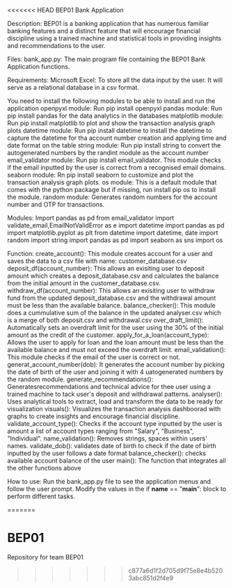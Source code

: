 <<<<<<< HEAD
BEP01 Bank Application

Description:
BEP01 is a banking application that has numerous familiar banking features and a distinct feature that will encourage financial discipline using a trained machine and statistical tools in providing insights and recommendations to the user.

Files:
bank_app.py: The main program file containing the BEP01 Bank Application functions.

Requirements:
Microsoft Excel: To store all the data input by the user. It will serve as a relational database in a csv format.

You need to install the following modules to be able to install and run the application
openpyxl module: Run pip install openpyxl
pandas module:  Run pip install pandas for the data analytics in the databases
matplotlib module:  Run pip install matplotlib to plot and show the transaction analysis graph plots
datetime module:  Run pip install datetime to install the datetime to capture the datetime for tha account number creation and applying time and date format on the table
string module: Run pip install string to convert the autogenerated numbers by the randint module as the account number
email_validator module: Run pip install email_validator. This module checks if the email inputted by the user is correct from a recognised email domains.
seaborn module: Rn pip install seaborn to customize and plot the transaction analysis graph plots.
os module: This is a default module that comes with the python package but if missing, run install pip os to install the module. 
random module: Generates random numbers for the account number and OTP for transactions.

Modules:
Import pandas as pd
from email_validator import validate_email,EmailNotValidError as e
import datetime
import pandas as pd
import matplotlib.pyplot as plt
from datetime import datetime, date
import random
import string
import pandas as pd
import seaborn as sns
import os 

Function:
create_account(): This module creates account for a user and saves the data to a csv file with name: customer_database.csv
deposit_df(account_number): This allows an exisiting user to deposit amount which creates a deposit_database.csv and calculates the balance from the initial amount in the customer_database.csv.
withdraw_df(account_number): This allows an exisiting user to withdraw fund from the updated deposit_database.csv and the withdrawal amount must be less than the available balance.
balance_checker(): This module does a cummulative sum of the balance in the updated analyser.csv which is a merge of both deposit.csv and withdrawal.csv
over_draft_limit(): Automatically sets an overdraft limit for the user using the 30% of the initial amount as the credit of the customer.
apply_for_a_loan(account_type): Allows the user to apply for loan and the loan amount must be less than the available balance and must not exceed the overdraft limit.
email_validation(): This module checks if the email of the user is correct or not.
generat_account_number(dob): It generates the account number by picking the date of birth of the user and joining it with 4 uatogenerated numbers by the random module.
generate_recommendations(): Generatesrecommendations and technical advice for thee user using a trained machine to tack user's deposit and withdrawal patterns.
analyser(): Uses analytical tools to extract, load and transform the data to be ready for visualization 
visuals(): Visualizes the transaction analysis dashboorad with graphs to create insights and encourage financial discipline.
validate_account_type(): Checks if the account type inputted by the user is amount a list of account types ranging from "Salary", "Business", "Individual".
name_validation(): Removes strings, spaces within  users' names.
validate_dob(): validates date of birth to check if the date of birth inputted by the user follows a date format
balance_checker(): checks available account balance of the user
main(): The function that integrates all the other functions above

How to use:
Run the bank_app.py file to see the application menus and follow the user prompt.
Modify the values in the if __name__ == "__main__": block to perform different tasks.

=======
# BEP01
Repository for team BEP01
>>>>>>> c877a6d1f2d705d9f75e8e4b5203abc851d2f4e9
